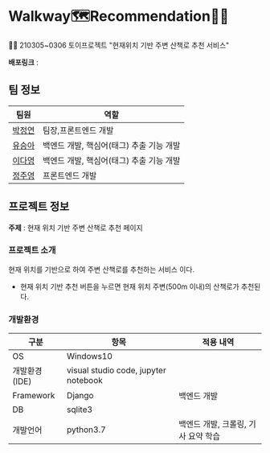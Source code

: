 # Walkway🗺Recommendation🏃‍♀️
 🤸‍♀️ 210305~0306 토이프로젝트 "현재위치 기반 주변 산책로 추천 서비스"
 
 
**배포링크** :
## 팀 정보
|팀원|역할|
|---|---|
|[박정연](https://github.com/jeongyeon-park)|팀장,프론트엔드 개발|
|[유승아](https://github.com/SeungAh-Yoo99)|백엔드 개발, 핵심어(태그) 추출 기능 개발|
|[이다영](https://github.com/youngDaLee)|백엔드 개발, 핵심어(태그) 추출 기능 개발|
|[정주영](https://github.com/jyj544)|프론트엔드 개발|

## 프로젝트 정보
**주제** : 현재 위치 기반 주변 산책로 추천 페이지
### 프로젝트 소개
 현재 위치를 기반으로 하여 주변 산책로를 추천하는 서비스 이다.     
- 현재 위치 기반 추천 버튼을 누르면 현재 위치 주변(500m 이내)의 산책로가 추천된다. 
### 개발환경
|구분|항목|적용 내역|
|---|---|----------|
|OS|Windows10| |
|개발환경(IDE)|visual studio code, jupyter notebook| |
|Framework|Django|백엔드 개발|
|DB|sqlite3| |
|개발언어|python3.7|백엔드 개발, 크롤링, 기사 요약 학습|

